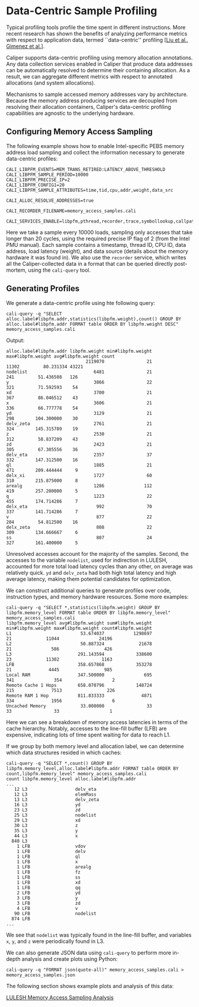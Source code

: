 # Data-Centric Sample Profiling

Typical profiling tools profile the time spent in different instructions.  More
recent research has shown the benefits of analyzing performance metrics with
respect to application data, termed ``data-centric'' profiling 
[[Liu et al.](http://ieeexplore.ieee.org/document/6877461/), 
[Gimenez et al.](http://ieeexplore.ieee.org/document/7013001/)].

Caliper supports data-centric profiling using memory allocation annotations.
Any data collection services enabled in Caliper that produce data addresses 
can be automatically resolved to determine their containing allocation.
As a result, we can aggregate different metrics with respect to annotated 
allocations (and system allocations).

Mechanisms to sample accessed memory addresses vary by architecture. 
Because the memory address producing services are decoupled from resolving
their allocation containers, Caliper's data-centric profiling capabilities are
agnostic to the underlying hardware.

## Configuring Memory Access Sampling

The following example shows how to enable Intel-specific PEBS memory address
load sampling and collect the information necessary to generate data-centric profiles:

```
CALI_LIBPFM_EVENTS=MEM_TRANS_RETIRED:LATENCY_ABOVE_THRESHOLD
CALI_LIBPFM_SAMPLE_PERIOD=10000
CALI_LIBPFM_PRECISE_IP=2
CALI_LIBPFM_CONFIG1=20
CALI_LIBPFM_SAMPLE_ATTRIBUTES=time,tid,cpu,addr,weight,data_src

CALI_ALLOC_RESOLVE_ADDRESSES=true

CALI_RECORDER_FILENAME=memory_access_samples.cali

CALI_SERVICES_ENABLE=libpfm,pthread,recorder,trace,symbollookup,callpath,alloc,instlookup,report
```

Here we take a sample every 10000 loads, sampling only accesses that take
longer than 20 cycles, using the required precise IP flag of 2 (from the Intel
PMU manual).
Each sample contains a timestamp, thread ID, CPU ID, data address, load latency
(weight), and data source (details about the memory hardware it was found in).
We also use the `recorder` service, which writes all the Caliper-collected data in a format
that can be queried directly post-mortem, using the `cali-query` tool.

## Generating Profiles

We generate a data-centric profile using hte following query:

```
cali-query -q "SELECT alloc.label#libpfm.addr,statistics(libpfm.weight),count() GROUP BY alloc.label#libpfm.addr FORMAT table ORDER BY libpfm.weight DESC" memory_access_samples.cali
```

Output:

```
alloc.label#libpfm.addr libpfm.weight min#libpfm.weight max#libpfm.weight avg#libpfm.weight count
                              2119070                21             11302         80.231334 43221
nodelist                         6481                21               241         51.436508   126
y                                3866                22               321         71.592593    54
xd                               3700                21               367         86.046512    43
x                                3606                21               336         66.777778    54
yd                               3129                21               298        104.300000    30
delv_zeta                        2761                21               324        145.315789    19
z                                2530                21               312         58.837209    43
zd                               2423                21               305         67.305556    36
delv_eta                         2357                37               332        147.312500    16
ql                               1885                21               471        209.444444     9
delx_xi                          1727                60               310        215.875000     8
arealg                           1286               112               419        257.200000     5
q                                1223                22               455        174.714286     7
delx_eta                          992                70               337        141.714286     7
v                                 877                22               204         54.812500    16
delx_zeta                         808                22               309        134.666667     6
ss                                807                24               327        161.400000     5
```

Unresolved accesses account for the majority of the samples.
Second, the accesses to the variable `nodelist`, used for indirection in
LULESH, accounted for more total load latency cycles than any other, on average
was relatively quick.
`yd` and `delv_zeta` had both high total latency and high average latency,
making them potential candidates for optimization.

We can construct additional queries to generate profiles over code, instruction types, and memory hardware resources.
Some more examples:

```
cali-query -q "SELECT *,statistics(libpfm.weight) GROUP BY libpfm.memory_level FORMAT table ORDER BY libpfm.memory_level" memory_access_samples.cali
libpfm.memory_level avg#libpfm.weight sum#libpfm.weight min#libpfm.weight max#libpfm.weight count#libpfm.weight
L1                          53.674037           1298697                21             11044               24196
L2                          50.887324             21678                21               586                 426
L3                         291.143594            338600                23             11302                1163
LFB                        358.657868            353278                21              4445                 985
Local RAM                  347.500000               695               341               354                   2
Remote Cache 1 Hops        658.070796            148724               215              7513                 226
Remote RAM 1 Hop           811.833333              4871               334              1956                   6
Uncached Memory             33.000000                33                33                33                   1
```

Here we can see a breakdown of memory access latencies in terms of the cache hierarchy.
Notably, accesses to the line-fill buffer (LFB) are expensive, indicating lots of time spent waiting for data to reach L1.

If we group by both memory level and allocation label, we can determine which data structures resided in which caches:

```
cali-query -q "SELECT *,count() GROUP BY libpfm.memory_level,alloc.label#libpfm.addr FORMAT table ORDER BY count,libpfm.memory_level" memory_access_samples.cali
count libpfm.memory_level alloc.label#libpfm.addr
...
   12 L3                  delv_eta
   12 L3                  elemMass
   13 L3                  delv_zeta
   16 L3                  yd
   23 L3                  zd
   25 L3                  nodelist
   29 L3                  xd
   30 L3                  z
   35 L3                  y
   44 L3                  x
  840 L3
    1 LFB                 vdov
    1 LFB                 delv
    1 LFB                 ql
    1 LFB                 x
    1 LFB                 arealg
    1 LFB                 fz
    1 LFB                 ss
    1 LFB                 xd
    1 LFB                 qq
    2 LFB                 yd
    3 LFB                 y
    3 LFB                 zd
    4 LFB                 v
   90 LFB                 nodelist
  874 LFB
...
```

We see that `nodelist` was typically found in the line-fill buffer, and
variables `x`, `y`, and `z` were periodically found in L3.

We can also generate JSON data using `cali-query` to perform more in-depth analysis
and create plots using Python:

```
cali-query -q "FORMAT json(quote-all)" memory_access_samples.cali > memory_access_samples.json
```

The following section shows example plots and analysis of this data:

[LULESH Memory Access Sampling Analysis](https://nbviewer.jupyter.org/github/llnl/caliper-examples/blob/master/jupyter_notebooks/lulesh_memory_latency.ipynb)
